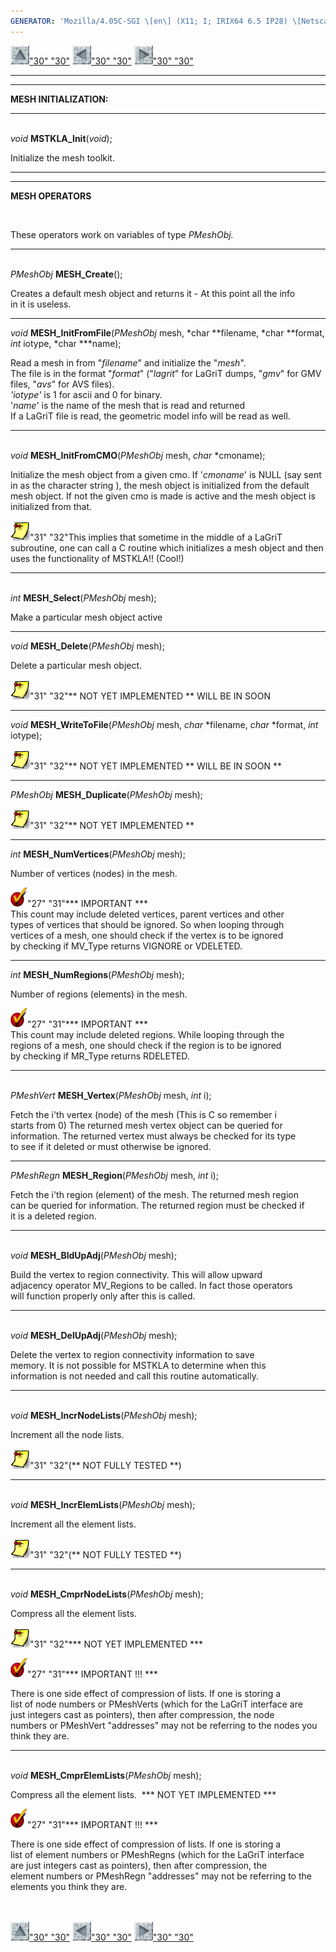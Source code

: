 ```yaml
---
GENERATOR: 'Mozilla/4.05C-SGI \[en\] (X11; I; IRIX64 6.5 IP28) \[Netscape\]'
---
```


[![](../images/arrow2.gif)"30"
"30"](http://www.ees.lanl.gov/staff/rao/mstkla/mstkla.md#MSTKLA_Init) [![](../images/arrow3.gif)"30"
"30"](http://www.ees.lanl.gov/staff/rao/mstkla/prelim.md) [![](../images/arrow4.gif)"30"
"30"](http://www.ees.lanl.gov/staff/rao/mstkla/MeshRegion.md)

------------------------------------------------------------------------

------------------------------------------------------------------------

**MESH INITIALIZATION:**  

------------------------------------------------------------------------

 \
*void* **MSTKLA\_Init**(*void*);

Initialize the mesh toolkit.

------------------------------------------------------------------------

------------------------------------------------------------------------

**MESH OPERATORS**

 

These operators work on variables of type *PMeshObj.*

------------------------------------------------------------------------

\
*PMeshObj* **MESH\_Create**();

Creates a default mesh object and returns it - At this point all the
info\
in it is useless.

------------------------------------------------------------------------

*void* **MESH\_InitFromFile**(*PMeshObj* mesh, *char \**filename, *char
\**format, *int* iotype, *char \*\**name);

Read a mesh in from "*filename*" and initialize the "*mesh*".\
The file is in the format "*format*" ("*lagrit*" for LaGriT dumps,
"*gmv*" for GMV files, "*avs*" for AVS files).\
*'iotype'* is 1 for ascii and 0 for binary.\
'*name*' is the name of the mesh that is read and returned\
If a LaGriT file is read, the geometric model info will be read as well.

------------------------------------------------------------------------

\
*void* **MESH\_InitFromCMO**(*PMeshObj* mesh, *char* \*cmoname);

Initialize the mesh object from a given cmo. If '*cmoname*' is NULL (say
sent in as the character string ), the mesh object is initialized from
the default mesh object. If not the given cmo is made is active and the
mesh object is\
initialized from that.

![](../images/note1.gif)"31" "32"This implies that
sometime in the middle of a LaGriT subroutine, one can call a C routine
which initializes a mesh object and then uses the functionality of
MSTKLA!! (Cool!)

------------------------------------------------------------------------

\
*int* **MESH\_Select**(*PMeshObj* mesh);

Make a particular mesh object active

------------------------------------------------------------------------

*void* **MESH\_Delete**(*PMeshObj* mesh);

Delete a particular mesh object.

![](../images/note1.gif)"31" "32"\*\* NOT YET IMPLEMENTED
\*\* WILL BE IN SOON

------------------------------------------------------------------------

*void* **MESH\_WriteToFile**(*PMeshObj* mesh, *char* \*filename, *char*
\*format, *int* iotype);

![](../images/note1.gif)"31" "32"\*\* NOT YET IMPLEMENTED
\*\* WILL BE IN SOON \*\*

------------------------------------------------------------------------

*PMeshObj* **MESH\_Duplicate**(*PMeshObj* mesh);

![](../images/note1.gif)"31" "32"\*\* NOT YET IMPLEMENTED
\*\*

------------------------------------------------------------------------

*int* **MESH\_NumVertices**(*PMeshObj* mesh);

Number of vertices (nodes) in the mesh.

![](../images/bullet12.gif)"27" "31"\*\*\* IMPORTANT
\*\*\*\
This count may include deleted vertices, parent vertices and other\
types of vertices that should be ignored. So when looping through\
vertices of a mesh, one should check if the vertex is to be ignored\
by checking if MV\_Type returns VIGNORE or VDELETED.

------------------------------------------------------------------------

*int* **MESH\_NumRegions**(*PMeshObj* mesh);

Number of regions (elements) in the mesh.

![](../images/bullet12.gif)"27" "31"\*\*\* IMPORTANT
\*\*\*\
This count may include deleted regions. While looping through the\
regions of a mesh, one should check if the region is to be ignored\
by checking if MR\_Type returns RDELETED.

------------------------------------------------------------------------

\
*PMeshVert* **MESH\_Vertex**(*PMeshObj* mesh, *int* i);

Fetch the i'th vertex (node) of the mesh (This is C so remember i\
starts from 0) The returned mesh vertex object can be queried for\
information. The returned vertex must always be checked for its type\
to see if it deleted or must otherwise be ignored.

------------------------------------------------------------------------

*PMeshRegn* **MESH\_Region**(*PMeshObj* mesh, *int* i);

Fetch the i'th region (element) of the mesh. The returned mesh region\
can be queried for information. The returned region must be checked if\
it is a deleted region.

------------------------------------------------------------------------

\
*void* **MESH\_BldUpAdj**(*PMeshObj* mesh);

Build the vertex to region connectivity. This will allow upward\
adjacency operator MV\_Regions to be called. In fact those operators\
will function properly only after this is called.

------------------------------------------------------------------------

\
*void* **MESH\_DelUpAdj**(*PMeshObj* mesh);

Delete the vertex to region connectivity information to save\
memory. It is not possible for MSTKLA to determine when this\
information is not needed and call this routine automatically.

------------------------------------------------------------------------

\
*void* **MESH\_IncrNodeLists**(*PMeshObj* mesh);

Increment all the node lists.

![](../images/note1.gif)"31" "32"(\*\* NOT FULLY TESTED
\*\*)

------------------------------------------------------------------------

\
*void* **MESH\_IncrElemLists**(*PMeshObj* mesh);

Increment all the element lists.

![](../images/note1.gif)"31" "32"(\*\* NOT FULLY TESTED
\*\*)

------------------------------------------------------------------------

\
*void* **MESH\_CmprNodeLists**(*PMeshObj* mesh);

Compress all the element lists.

![](../images/note1.gif)"31" "32"\*\*\* NOT YET
IMPLEMENTED \*\*\*

![](../images/bullet12.gif)"27" "31"\*\*\* IMPORTANT !!!
\*\*\*

There is one side effect of compression of lists. If one is storing a\
list of node numbers or PMeshVerts (which for the LaGriT interface are\
just integers cast as pointers), then after compression, the node\
numbers or PMeshVert "addresses" may not be referring to the nodes you\
think they are.

------------------------------------------------------------------------

\
*void* **MESH\_CmprElemLists**(*PMeshObj* mesh);

Compress all the element lists.  \*\*\* NOT YET IMPLEMENTED \*\*\*

![](../images/bullet12.gif)"27" "31"\*\*\* IMPORTANT !!!
\*\*\*

There is one side effect of compression of lists. If one is storing a\
list of element numbers or PMeshRegns (which for the LaGriT interface\
are just integers cast as pointers), then after compression, the\
element numbers or PMeshRegn "addresses" may not be referring to the\
elements you think they are.\
 \
 

[![](../images/arrow2.gif)"30"
"30"](http://www.ees.lanl.gov/staff/rao/mstkla/mstkla.md#MSTKLA_Init) [![](../images/arrow3.gif)"30"
"30"](http://www.ees.lanl.gov/staff/rao/mstkla/prelim.md) [![](../images/arrow4.gif)"30"
"30"](http://www.ees.lanl.gov/staff/rao/mstkla/MeshRegion.md)
